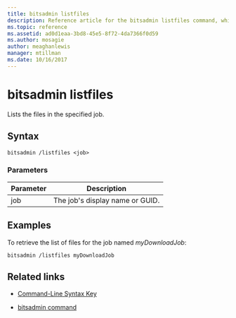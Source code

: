 ```yaml
---
title: bitsadmin listfiles
description: Reference article for the bitsadmin listfiles command, which lists the files in the specified job.
ms.topic: reference
ms.assetid: ad0d1eaa-3bd8-45e5-8f72-4da7366f0d59
ms.author: mosagie
author: meaghanlewis
manager: mtillman
ms.date: 10/16/2017
---
```


# bitsadmin listfiles

Lists the files in the specified job.

## Syntax

```
bitsadmin /listfiles <job>
```

### Parameters

| Parameter | Description |
| -------------- | -------------- |
| job | The job's display name or GUID. |

## Examples

To retrieve the list of files for the job named *myDownloadJob*:

```
bitsadmin /listfiles myDownloadJob
```

## Related links

- [Command-Line Syntax Key](command-line-syntax-key.md)

- [bitsadmin command](bitsadmin.md)
